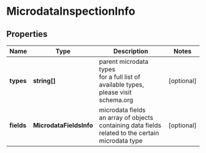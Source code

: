 # MicrodataInspectionInfo

## Properties

| Name | Type | Description | Notes |
|------------ | ------------- | ------------- | -------------|
**types** | **string[]** | parent microdata types<br>for a full list of available types, please visit schema.org |[optional]|
**fields** | **MicrodataFieldsInfo** | microdata fields<br>an array of objects containing data fields related to the certain microdata type |[optional]|